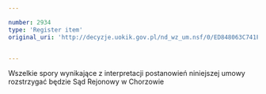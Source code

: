 ```yaml
---

number: 2934
type: 'Register item'
original_uri: 'http://decyzje.uokik.gov.pl/nd_wz_um.nsf/0/ED848063C741F0FFC12579B4003CDD8D?OpenDocument'


---
```


Wszelkie spory wynikające z interpretacji postanowień niniejszej umowy rozstrzygać będzie Sąd Rejonowy w Chorzowie
